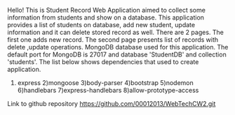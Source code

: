 Hello! This is Student Record Web Application aimed to collect some information from students and show on a database. This application provides a list of students on database, add new student, update information and it can delete stored record as well. There are 2 pages. The first one adds new record. The second page presents list of records with delete ,update operations. MongoDB database used for this application. The default port for MongoDB is 27017 and database 'StudentDB' and collection 'students'.
The list below shows dependencies that used to create application.
1) express
2)mongoose
3)body-parser
4)bootstrap
5)nodemon
6)handlebars
7)express-handlebars
8)allow-prototype-access

Link to github repository
https://github.com/00012013/WebTechCW2.git 
